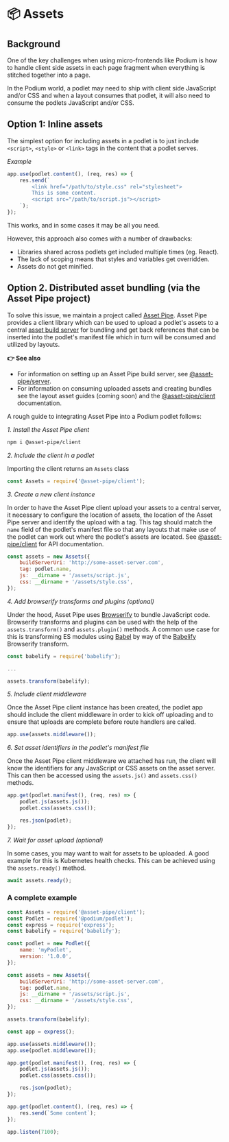 # 📦 Assets

## Background

One of the key challenges when using micro-frontends like Podium is how to handle client side assets in each page fragment when everything is stitched together into a page.

In the Podium world, a podlet may need to ship with client side JavaScript and/or CSS and when a layout consumes that podlet, it will also need to consume the podlets JavaScript and/or CSS.

## Option 1: Inline assets

The simplest option for including assets in a podlet is to just include `<script>`, `<style>` or `<link>` tags in the content that a podlet serves.

_Example_

```js
app.use(podlet.content(), (req, res) => {
    res.send(`
        <link href="/path/to/style.css" rel="stylesheet">
        This is some content.
        <script src="/path/to/script.js"></script>
    `);
});
```

This works, and in some cases it may be all you need.

However, this approach also comes with a number of drawbacks:

-   Libraries shared across podlets get included multiple times (eg. React).
-   The lack of scoping means that styles and variables get overridden.
-   Assets do not get minified.

## Option 2. Distributed asset bundling (via the Asset Pipe project)

To solve this issue, we maintain a project called [Asset Pipe](https://github.com/asset-pipe). Asset Pipe provides a client library which can be used to upload a podlet's assets to a central [asset build server](https://github.com/asset-pipe/asset-pipe-build-server) for bundling and get back references that can be inserted into the podlet's manifest file which in turn will be consumed and utilized by layouts.

**👉 See also**

-   For information on setting up an Asset Pipe build server, see [@asset-pipe/server](https://github.com/asset-pipe/asset-pipe-build-server).
-   For information on consuming uploaded assets and creating bundles see the layout asset guides (coming soon) and the [@asset-pipe/client](https://github.com/asset-pipe/asset-pipe-client) documentation.

A rough guide to integrating Asset Pipe into a Podium podlet follows:

_1. Install the Asset Pipe client_

```bash
npm i @asset-pipe/client
```

_2. Include the client in a podlet_

Importing the client returns an `Assets` class

```js
const Assets = require('@asset-pipe/client');
```

_3. Create a new client instance_

In order to have the Asset Pipe client upload your assets to a central server, it necessary to configure the location of assets, the location of the Asset Pipe server and identify the upload with a tag. This tag should match the `name` field of the podlet's manifest file so that any layouts that make use of the podlet can work out where the podlet's assets are located. See [@asset-pipe/client](https://github.com/asset-pipe/asset-pipe-client/blob/master/README.md) for API documentation.

```js
const assets = new Assets({
    buildServerUri: 'http://some-asset-server.com',
    tag: podlet.name,
    js: __dirname + '/assets/script.js',
    css: __dirname + '/assets/style.css',
});
```

_4. Add browserify transforms and plugins (optional)_

Under the hood, Asset Pipe uses [Browserify](http://browserify.org/) to bundle JavaScript code. Browserify transforms and plugins can be used with the help of the `assets.transform()` and `assets.plugin()` methods. A common use case for this is transforming ES modules using [Babel](https://babeljs.io/) by way of the [Babelify](https://github.com/babel/babelify) Browserify transform.

```js
const babelify = require('babelify');

...

assets.transform(babelify);
```

_5. Include client middleware_

Once the Asset Pipe client instance has been created, the podlet app should include the client middleware in order to kick off uploading and to ensure that uploads are complete before route handlers are called.

```js
app.use(assets.middleware());
```

_6. Set asset identifiers in the podlet's manifest file_

Once the Asset Pipe client middleware we attached has run, the client will know the identifiers for any JavaScript or CSS assets on the asset server. This can then be accessed using the `assets.js()` and `assets.css()` methods.

```js
app.get(podlet.manifest(), (req, res) => {
    podlet.js(assets.js());
    podlet.css(assets.css());

    res.json(podlet);
});
```

_7. Wait for asset upload (optional)_

In some cases, you may want to wait for assets to be uploaded. A good example for this is Kubernetes health checks. This can be achieved using the `assets.ready()` method.

```js
await assets.ready();
```

### A complete example

```js
const Assets = require('@asset-pipe/client');
const Podlet = require('@podium/podlet');
const express = require('express');
const babelify = require('babelify');

const podlet = new Podlet({
    name: 'myPodlet',
    version: '1.0.0',
});

const assets = new Assets({
    buildServerUri: 'http://some-asset-server.com',
    tag: podlet.name,
    js: __dirname + '/assets/script.js',
    css: __dirname + '/assets/style.css',
});

assets.transform(babelify);

const app = express();

app.use(assets.middleware());
app.use(podlet.middleware());

app.get(podlet.manifest(), (req, res) => {
    podlet.js(assets.js());
    podlet.css(assets.css());

    res.json(podlet);
});

app.get(podlet.content(), (req, res) => {
    res.send(`Some content`);
});

app.listen(7100);
```
